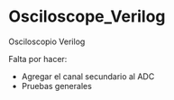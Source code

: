 # Osciloscope_Verilog
Osciloscopio Verilog  

Falta por hacer:  

* Agregar el canal secundario al ADC
* Pruebas generales